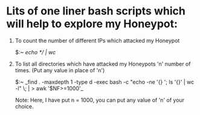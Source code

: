 # Lits of one liner bash scripts which will help to explore my Honeypot:

1) To count the number of different IPs which attacked my Honeypot
	
	$:~ _echo */ | wc_


2) To list all directories which have attacked my Honeypots 'n' number of times. (Put any value in place of 'n')

	
	$:~ _find . -maxdepth 1 -type d -exec bash -c "echo -ne '{} '; ls '{}' | wc -l" \; | >  awk '$NF>=1000'_
	
	
	Note: Here, I have put n = 1000, you can put any value of 'n' of your choice.
